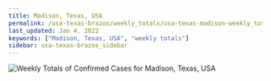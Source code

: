 ```yaml
---
title: Madison, Texas, USA
permalink: /usa-texas-brazos/weekly_totals/usa-texas-madison-weekly_totals.html
last_updated: Jan 4, 2022
keywords: ["Madison, Texas, USA", "weekly totals"]
sidebar: usa-texas-brazos_sidebar
---
```


![Weekly Totals of Confirmed Cases for Madison, Texas, USA](/covid_tracker/images/graphs/usa-texas-madison-weekly_totals_graph.png)
